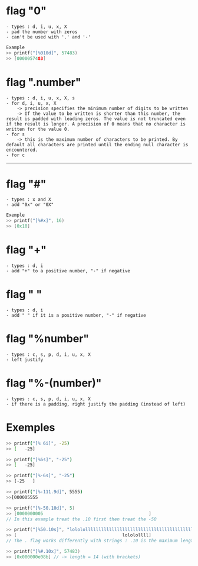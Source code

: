 # flag "0"
    - types : d, i, u, x, X
    - pad the number with zeros
    - can't be used with '.' and '-'
```c
Example
>> printf("[%010d]", 57483)
>> [0000057483]
```

# flag ".number"
    - types : d, i, u, x, X, s
    - for d, i, u, x, X 
        -> precision specifies the minimum number of digits to be written
        -> If the value to be written is shorter than this number, the result is padded with leading zeros. The value is not truncated even if the result is longer. A precision of 0 means that no character is written for the value 0.
    - for s
        -> this is the maximum number of characters to be printed. By default all characters are printed until the ending null character is encountered.
    - for c

____________________________

# flag "#"
    - types : x and X
    - add "0x" or "0X"

```c
Exemple
>> printf("[%#x]", 16)
>> [0x10]
```

# flag "+"
    - types : d, i 
    - add "+" to a positive number, "-" if negative

# flag " "
    - types : d, i
    - add " " if it is a positive number, "-" if negative

# flag "%number"
    - types : c, s, p, d, i, u, x, X
    - left justify

# flag "%-(number)"
    - types : c, s, p, d, i, u, x, X
    - if there is a padding, right justify the padding (instead of left)

# Exemples
```sh
>> printf("[% 6i]", -25)
>> [   -25]
```
```sh
>> printf("[%6s]", "-25")
>> [   -25]
```
```sh
>> printf("[%-6s]", "-25")
>> [-25   ]
```
```sh
>> printf("[%-111.9d]", 5555)
>>[000005555                                                                                                      ]
```
```c
>> printf("[%-50.10d]", 5)
>> [0000000005                                        ]
// In this example treat the .10 first then treat the -50
```
```c
>> printf("[%50.10s]", "lolololllllllllllllllllllllllllllllllllllllllll")
>> [                                        lololollll]
// The . flag works differently with strings : .10 is the maximum length of the given string while 50 is the minimum length of the result.
```
```c
>> printf("[%#.10x]", 57483)
>> [0x000000e08b] // -> length = 14 (with brackets)
```
